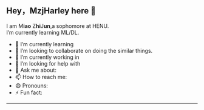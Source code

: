 ## Hey，MzjHarley here 👋
I am M**iao** Z**hi**J**un**,a sophomore at HENU.   
I’m currently learning ML/DL.

-   🌱 I’m currently learning 
-   👯 I’m looking to collaborate on doing the similar things.  
-   🔭 I’m currently working in  
-   🤔 I’m looking for help with  
-   💬 Ask me about:  
-   📫 How to reach me:  
-   😄 Pronouns:   
-   ⚡ Fun fact:
---
